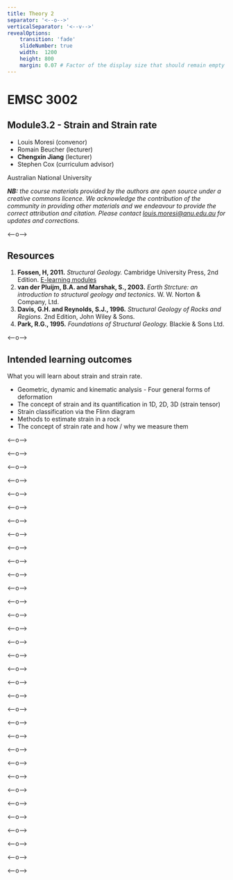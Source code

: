 ```yaml
---
title: Theory 2
separator: '<--o-->'
verticalSeparator: '<--v-->'
revealOptions:
    transition: 'fade'
    slideNumber: true
    width:  1200
    height: 800
    margin: 0.07 # Factor of the display size that should remain empty around the content (7% typically)
---
```


# EMSC 3002

## Module3.2 - Strain and Strain rate

  - Louis Moresi (convenor)
  - Romain Beucher (lecturer)
  - **Chengxin Jiang** (lecturer)
  - Stephen Cox (curriculum advisor)

Australian National University

_**NB:** the course materials provided by the authors are open source under a creative commons licence. 
We acknowledge the contribution of the community in providing other materials and we endeavour to 
provide the correct attribution and citation. Please contact louis.moresi@anu.edu.au for updates and 
corrections._

<--o-->

## Resources

1. **Fossen, H, 2011.** *Structural Geology.* Cambridge University Press, 2nd Edition. [E-learning modules](https://folk.uib.no/nglhe/module3/Chapt3module.html)
1. **van der Pluijm, B.A. and Marshak, S., 2003.** *Earth Strcture: an introduction to structural geology and tectonics.* W. W. Norton & Company, Ltd.
1. **Davis, G.H. and Reynolds, S.J., 1996.** *Structural Geology of Rocks and Regions.* 2nd Edition, John Wiley & Sons. 
1. **Park, R.G., 1995.** *Foundations of Structural Geology.* Blackie & Sons Ltd. 

<--o-->

## Intended learning outcomes

What you will learn about strain and strain rate.

- Geometric, dynamic and kinematic analysis
- Four general forms of deformation 
- The concept of strain and its quantification in 1D, 2D, 3D (strain tensor)
- Strain classification via the Flinn diagram
- Methods to estimate strain in a rock
- The concept of strain rate and how / why we measure them

<--o-->

<!-- .slide: data-background="Figures-Theory2/slide1.jpg" -->

<--o-->

<!-- .slide: data-background="Figures-Theory2/slide2.jpg" -->

<--o-->

<!-- .slide: data-background="Figures-Theory2/slide3.jpg" -->

<--o-->

<!-- .slide: data-background="Figures-Theory2/slide4.jpg" -->

<--o-->

<!-- .slide: data-background="Figures-Theory2/slide5.jpg" -->

<--o-->
<!-- .slide: data-background="Figures-Theory2/slide6.jpg" -->

<--o-->

<!-- .slide: data-background="Figures-Theory2/slide7.jpg" -->

<--o-->

<!-- .slide: data-background="Figures-Theory2/slide8.jpg" -->

<--o-->

<!-- .slide: data-background="Figures-Theory2/slide9.jpg" -->

<--o-->

<!-- .slide: data-background="Figures-Theory2/slide10.jpg" -->

<--o-->

<!-- .slide: data-background="Figures-Theory2/slide11.jpg" -->

<--o-->

<!-- .slide: data-background="Figures-Theory2/slide12.jpg" -->

<--o-->

<!-- .slide: data-background="Figures-Theory2/slide13.jpg" -->

<--o-->

<!-- .slide: data-background="Figures-Theory2/slide14.jpg" -->

<--o-->

<!-- .slide: data-background="Figures-Theory2/slide15.jpg" -->

<--o-->

<!-- .slide: data-background="Figures-Theory2/slide16.jpg" -->

<--o-->

<!-- .slide: data-background="Figures-Theory2/slide17.jpg" -->

<--o-->

<!-- .slide: data-background="Figures-Theory2/slide18.jpg" -->

<--o-->

<!-- .slide: data-background="Figures-Theory2/slide19.jpg" -->

<--o-->

<!-- .slide: data-background="Figures-Theory2/slide20.jpg" -->

<--o-->

<!-- .slide: data-background="Figures-Theory2/slide21.jpg" -->

<--o-->

<!-- .slide: data-background="Figures-Theory2/slide22.jpg" -->

<--o-->

<!-- .slide: data-background="Figures-Theory2/slide23.jpg" -->

<--o-->

<!-- .slide: data-background="Figures-Theory2/slide24.jpg" -->

<--o-->

<!-- .slide: data-background="Figures-Theory2/slide25.jpg" -->

<--o-->

<!-- .slide: data-background="Figures-Theory2/slide26.jpg" -->

<--o-->

<!-- .slide: data-background="Figures-Theory2/slide27.jpg" -->

<--o-->

<!-- .slide: data-background="Figures-Theory2/slide28.jpg" -->

<--o-->

<!-- .slide: data-background="Figures-Theory2/slide29.jpg" -->

<--o-->

<!-- .slide: data-background="Figures-Theory2/slide30.jpg" -->

<--o-->

<!-- .slide: data-background="Figures-Theory2/slide31.jpg" -->

<--o-->

<!-- .slide: data-background="Figures-Theory2/slide32.jpg" -->

<--o-->

<!-- .slide: data-background="Figures-Theory2/slide33.jpg" -->

